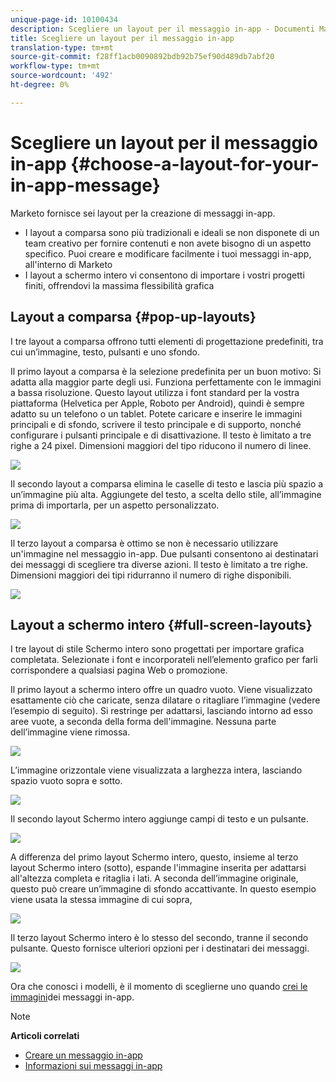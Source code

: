 ```yaml
---
unique-page-id: 10100434
description: Scegliere un layout per il messaggio in-app - Documenti Marketo - Documentazione prodotto
title: Scegliere un layout per il messaggio in-app
translation-type: tm+mt
source-git-commit: f28ff1acb0090892bdb92b75ef90d489db7abf20
workflow-type: tm+mt
source-wordcount: '492'
ht-degree: 0%

---
```



# Scegliere un layout per il messaggio in-app {#choose-a-layout-for-your-in-app-message}

Marketo fornisce sei layout per la creazione di messaggi in-app.

* I layout a comparsa sono più tradizionali e ideali se non disponete di un team creativo per fornire contenuti e non avete bisogno di un aspetto specifico. Puoi creare e modificare facilmente i tuoi messaggi in-app, all&#39;interno di Marketo
* I layout a schermo intero vi consentono di importare i vostri progetti finiti, offrendovi la massima flessibilità grafica

## Layout a comparsa {#pop-up-layouts}

I tre layout a comparsa offrono tutti elementi di progettazione predefiniti, tra cui un’immagine, testo, pulsanti e uno sfondo.

Il primo layout a comparsa è la selezione predefinita per un buon motivo: Si adatta alla maggior parte degli usi. Funziona perfettamente con le immagini a bassa risoluzione. Questo layout utilizza i font standard per la vostra piattaforma (Helvetica per Apple, Roboto per Android), quindi è sempre adatto su un telefono o un tablet. Potete caricare e inserire le immagini principali e di sfondo, scrivere il testo principale e di supporto, nonché configurare i pulsanti principale e di disattivazione. Il testo è limitato a tre righe a 24 pixel. Dimensioni maggiori del tipo riducono il numero di linee.

![](assets/image2016-5-9-13-3a3-3a48.png)

Il secondo layout a comparsa elimina le caselle di testo e lascia più spazio a un’immagine più alta. Aggiungete del testo, a scelta dello stile, all’immagine prima di importarla, per un aspetto personalizzato.

![](assets/image2016-5-9-13-3a4-3a43.png)

Il terzo layout a comparsa è ottimo se non è necessario utilizzare un&#39;immagine nel messaggio in-app. Due pulsanti consentono ai destinatari dei messaggi di scegliere tra diverse azioni. Il testo è limitato a tre righe. Dimensioni maggiori dei tipi ridurranno il numero di righe disponibili.

![](assets/image2016-5-9-13-3a7-3a33.png)

## Layout a schermo intero {#full-screen-layouts}

I tre layout di stile Schermo intero sono progettati per importare grafica completata. Selezionate i font e incorporateli nell’elemento grafico per farli corrispondere a qualsiasi pagina Web o promozione.

Il primo layout a schermo intero offre un quadro vuoto. Viene visualizzato esattamente ciò che caricate, senza dilatare o ritagliare l’immagine (vedere l’esempio di seguito). Si restringe per adattarsi, lasciando intorno ad esso aree vuote, a seconda della forma dell&#39;immagine. Nessuna parte dell’immagine viene rimossa.

![](assets/image2016-5-9-13-3a9-3a26.png)

L’immagine orizzontale viene visualizzata a larghezza intera, lasciando spazio vuoto sopra e sotto.

![](assets/image2016-5-9-13-3a29-3a46.png)

Il secondo layout Schermo intero aggiunge campi di testo e un pulsante.

![](assets/image2016-5-9-13-3a10-3a27.png)

A differenza del primo layout Schermo intero, questo, insieme al terzo layout Schermo intero (sotto), espande l&#39;immagine inserita per adattarsi all&#39;altezza completa e ritaglia i lati. A seconda dell’immagine originale, questo può creare un’immagine di sfondo accattivante. In questo esempio viene usata la stessa immagine di cui sopra,

![](assets/image2016-5-9-14-3a0-3a36.png)

Il terzo layout Schermo intero è lo stesso del secondo, tranne il secondo pulsante. Questo fornisce ulteriori opzioni per i destinatari dei messaggi.

![](assets/image2016-5-9-13-3a11-3a35.png)

Ora che conosci i modelli, è il momento di sceglierne uno quando [crei le immagini](add-in-app-message-images.md)dei messaggi in-app.

>[!NOTE]
>
>**Articoli correlati**
>
>* [Creare un messaggio in-app](http://docs.marketo.com/display/docs/create+an+in-app+message)
>* [Informazioni sui messaggi in-app](../../../../product-docs/mobile-marketing/in-app-messages/understanding-in-app-messages.md)

>




